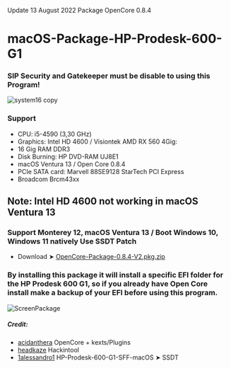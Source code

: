 Update 13 August 2022 Package OpenCore 0.8.4

# macOS-Package-HP-Prodesk-600-G1

### SIP Security and Gatekeeper must be disable to using this Program!

![system16 copy](https://user-images.githubusercontent.com/6248794/136391545-6f86a804-d7c2-4f4c-bc25-87fb8583bbce.png)

### Support  
- CPU: i5-4590 (3,30 GHz)
- Graphics: Intel HD 4600 / Visiontek AMD RX 560 4Gig: 
- 16 Gig RAM  DDR3
- Disk Burning: HP DVD-RAM UJ8E1
- macOS Ventura 13 / Open Core 0.8.4
- PCIe SATA card: Marvell 88SE9128 StarTech PCI Express
- Broadcom Brcm43xx

## Note: Intel HD 4600 not working in macOS Ventura 13

### Support Monterey 12, macOS Ventura 13 / Boot Windows 10, Windows 11 natively Use SSDT Patch

- Download ➤ [OpenCore-Package-0.8.4-V2.pkg.zip](https://github.com/chris1111/macOS-Package-HP-Prodesk-600-G1/raw/main/OpenCore-Package-0.8.4-V2.pkg.zip)

### By installing this package it will install a specific EFI folder for the HP Prodesk 600 G1, so if you already have Open Core install make a backup of your EFI before using this program.

![ScreenPackage](https://user-images.githubusercontent.com/6248794/136392209-5d980241-3603-420b-b60e-24f60b99e322.png)

##### Credit:
- [acidanthera](https://github.com/acidanthera) OpenCore + kexts/Plugins
- [headkaze](https://github.com/headkaze) Hackintool
- [1alessandro1](https://github.com/1alessandro1/HP-Prodesk-600-G1-SFF-macOS) HP-Prodesk-600-G1-SFF-macOS ➤ SSDT

